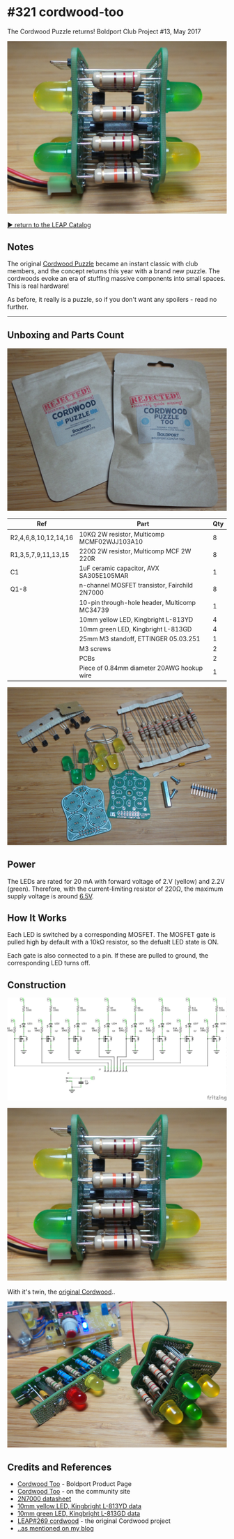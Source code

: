 # #321 cordwood-too

The Cordwood Puzzle returns! Boldport Club Project #13, May 2017

![Build](./assets/cordwood-too_build.jpg?raw=true)

[:arrow_forward: return to the LEAP Catalog](http://leap.tardate.com)

## Notes

The original [Cordwood Puzzle](../cordwood) became an instant classic with club members, and the concept returns this year with a brand new puzzle.
The cordwoods evoke an era of stuffing massive components into small spaces. This is real hardware!

As before, it really is a puzzle, so if you don't want any spoilers - read no further.

---

## Unboxing and Parts Count

![kit1](./assets/kit1.jpg?raw=true)

| Ref                  | Part                                         | Qty |
|----------------------|----------------------------------------------|-----|
| R2,4,6,8,10,12,14,16 | 10KΩ 2W resistor, Multicomp MCMF02WJJ103A10  |  8  |
| R1,3,5,7,9,11,13,15  | 220Ω 2W resistor, Multicomp MCF 2W 220R      |  8  |
| C1                   | 1uF ceramic capacitor, AVX SA305E105MAR      |  1  |
| Q1-8                 | n-channel MOSFET transistor, Fairchild 2N7000|  8  |
|                      | 10-pin through-hole header, Multicomp MC34739|  1  |
|                      | 10mm yellow LED, Kingbright L-813YD          |  4  |
|                      | 10mm green LED, Kingbright L-813GD           |  4  |
|                      | 25mm M3 standoff, ETTINGER 05.03.251         |  1  |
|                      | M3 screws                                    |  2  |
|                      | PCBs                                         |  2  |
|                      | Piece of 0.84mm diameter 20AWG hookup wire   |  1  |

![kit2](./assets/kit2.jpg?raw=true)

## Power

The LEDs are rated for 20 mA with forward voltage of 2.V (yellow) and 2.2V (green).
Therefore, with the current-limiting resistor of 220Ω, the maximum supply voltage is around
[6.5V](http://www.wolframalpha.com/input/?i=2.1V+%2B+20mA+*+220%CE%A9).

## How It Works

Each LED is switched by a corresponding MOSFET.
The MOSFET gate is pulled high by default with a 10kΩ resistor, so the defualt LED state is ON.

Each gate is also connected to a pin. If these are pulled to ground, the corresponding LED turns off.

## Construction

![Schematic](./assets/cordwood-too_schematic.jpg?raw=true)

![Build](./assets/cordwood-too_build.jpg?raw=true)

With it's twin, the [original Cordwood](../cordwood)..

![cordwood-too_twins](./assets/cordwood-too_twins.jpg?raw=true)

## Credits and References
* [Cordwood Too](https://www.boldport.com/products/cordwood-puzzle-too/) - Boldport Product Page
* [Cordwood Too](http://community.boldport.club/projects/p13-cordwood-too/) - on the community site
* [2N7000 datasheet](http://www.futurlec.com/Transistors/2N7000.shtml)
* [10mm yellow LED, Kingbright L-813YD data](http://uk.farnell.com/1142474)
* [10mm green LED, Kingbright L-813GD data](http://uk.farnell.com/1142462)
* [LEAP#269 cordwood](../cordwood) - the original Cordwood project
* [..as mentioned on my blog](http://blog.tardate.com/2017/06/leap321-boldportclub-cordwood-too.html)
